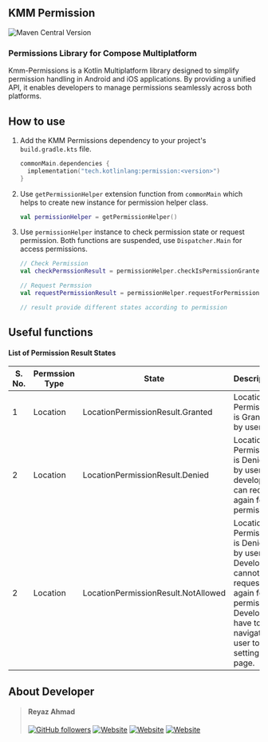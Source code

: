 ## KMM Permission

![Maven Central Version](https://img.shields.io/maven-central/v/tech.kotlinlang/permission?style=for-the-badge&logo=jetpackcompose&logoColor=FFFFFF)

### Permissions Library for Compose Multiplatform

Kmm-Permissions is a Kotlin Multiplatform library designed to simplify permission handling in Android and iOS applications. By providing a unified API, it enables developers to manage permissions seamlessly across both platforms.

## How to use

1.  Add the KMM Permissions dependency to your project's `build.gradle.kts` file.


    ```kotlin
    commonMain.dependencies {
      implementation("tech.kotlinlang:permission:<version>")
    }
    ```

2.  Use `getPermissionHelper` extension function from `commonMain` which helps to create new instance for permission helper class.

    ```kotlin
    val permissionHelper = getPermissionHelper()
    ```

3.  Use `permissionHelper` instance to check permission state or request permission. Both functions are suspended, use `Dispatcher.Main` for access permissions.

    ```kotlin
    // Check Permission
    val checkPermssionResult = permissionHelper.checkIsPermissionGranted(Permission.Location)

    // Request Permssion
    val requestPermissionResult = permissionHelper.requestForPermission(Permission.Location)
    
    // result provide different states according to permission
    ```


## Useful functions

#### List of Permission Result States

| S. No. | Permssion Type          | State          | Description                                                                                                                                        |
|--------|-------------------------|-----------------|----------------------------------------------------------------------------------------------------------------------------------------------------|
| 1      | Location                | LocationPermissionResult.Granted      | Location Permission is Granted by user      |
| 2      | Location         | LocationPermissionResult.Denied | Location Permission is Denied by user. But developer can request again for permission.  |
| 2      | Location         | LocationPermissionResult.NotAllowed | Location Permission is Denied by user. Developer cannot request again for permission. Developer have to navigate user to settings page. |


## About Developer

>  #### Reyaz Ahmad
> [![GitHub followers](https://img.shields.io/github/followers/reyazoct?style=for-the-badge&logo=github&label=Github)](https://github.com/reyazoct) [![Website](https://img.shields.io/website?url=https%3A%2F%2Freyaz.live&style=for-the-badge&label=reyaz.live)](https://reyaz.live) [![Website](https://img.shields.io/website?url=https%3A%2F%2Fwww.linkedin.com&style=for-the-badge&logo=linkedin&label=linkedin)](https://www.linkedin.com/in/ahmad-reyaz) [![Website](https://img.shields.io/website?url=https%3A%2F%2Fleetcode.com&style=for-the-badge&logo=leetcode&label=Leetcode)](https://leetcode.com/u/reyazoct)